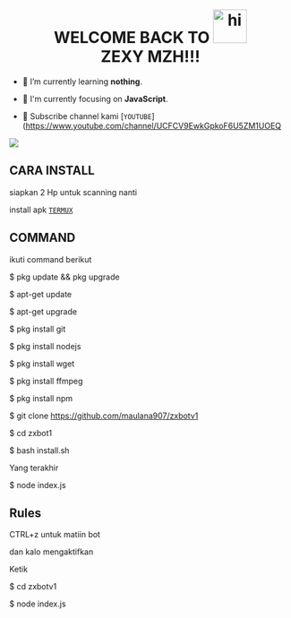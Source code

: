 <h1 align="center">WELCOME BACK TO <img src="https://user-images.githubusercontent.com/1303154/88677602-1635ba80-d120-11ea-84d8-d263ba5fc3c0.gif" width="60px" alt="hi"><br>ZEXY MZH!!!</h1>








- 🌱 I’m currently learning **nothing**.

- 👀 I'm currently focusing on **JavaScript**.



- 👥 Subscribe channel kami [`YOUTUBE`](https://www.youtube.com/channel/UCFCV9EwkGpkoF6U5ZM1UOEQ
<img src="https://raw.githubusercontent.com/TheDudeThatCode/TheDudeThatCode/master/Assets/Mario_Gameplay.gif"/>


## CARA INSTALL
siapkan 2 Hp untuk scanning nanti 
<p align="center">
  
install apk [`TERMUX`](https://play.google.com/store/apps/details?id=com.termux)
## COMMAND
ikuti command berikut

$ pkg update && pkg upgrade

$ apt-get update

$ apt-get upgrade

$ pkg install git

$ pkg install nodejs

$ pkg install wget

$ pkg install ffmpeg

$ pkg install npm 

$ git clone https://github.com/maulana907/zxbotv1

$ cd zxbot1

$ bash install.sh

Yang terakhir

$ node index.js

## Rules

CTRL+z untuk matiin bot

dan kalo mengaktifkan

Ketik 

$ cd zxbotv1

$ node index.js





 







</p>







</p>
